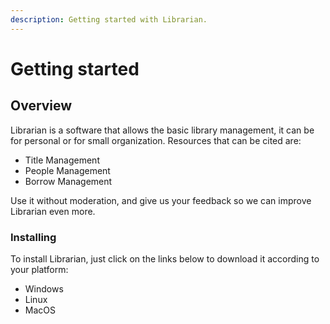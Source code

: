 ```yaml
---
description: Getting started with Librarian.
---
```


# Getting started

## Overview

Librarian is a software that allows the basic library management, it can be for personal or for small organization. Resources that can be cited are:

* Title Management
* People Management
* Borrow Management

Use it without moderation, and give us your feedback so we can improve Librarian even more.

### Installing

To install Librarian, just click on the links below to download it according to your platform:

* Windows
* Linux
* MacOS
